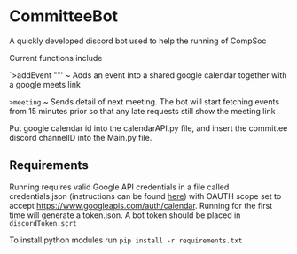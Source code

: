 # CommitteeBot
A quickly developed discord bot used to help the running of CompSoc

Current functions include 

`>addEvent "<time>"'  ~ Adds an event into a shared google calendar together with a google meets link

`>meeting`            ~ Sends detail of next meeting. The bot will start fetching events from 15 minutes prior so that any late requests still show the meeting link

Put google calendar id into the calendarAPI.py file, and insert the committee discord channelID into the Main.py file.

## Requirements
Running requires valid Google API credentials in a file called credentials.json (instructions can be found [here](https://developers.google.com/workspace/guides/create-credentials#desktop))
with OAUTH scope set to accept https://www.googleapis.com/auth/calendar. Running for the first time will generate a token.json. A bot token should be placed in `discordToken.scrt`

To install python modules run `pip install -r requirements.txt`
